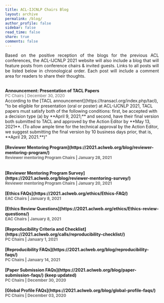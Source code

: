 ```yaml
---
title: ACL-IJCNLP Chairs Blog
layout: archive
permalink: /blog/
author_profile: false
sidebar: false
read_time: false
share: true
comments: false
---
```


<p align="justify">Based on the positive reception of the blogs for the previous ACL conferences, the ACL-IJCNLP 2021 website will also include a blog that will feature posts from conference chairs & invited guests. Links to all posts will be listed below in chronological order. Each post will include a comment area for readers to share their thoughts.</p>
<br>
<b>Announcement: Presentation of TACL Papers</b><br>
<span style="color:#666666; font-size:small;">PC Chairs | December 30, 2020</span><br>
According to the [TACL announcement](https://transacl.org/index.php/tacl), "to be eligible for presentation (oral or poster) at ACL-IJCNLP 2021, TACL papers must satisfy both of the following conditions: first, be accepted with a decision type (a) by **April 9, 2021;** and second, have their final version both submitted to TACL and approved by the Action Editor by **May 13, 2021**. (To allow ample time for the technical approval by the Action Editor, we suggest submitting the final version by 10 business days prior, that is, **April 29, 2021.**)"
<br><br> 
<b>[Reviewer Mentoring Program](https://2021.aclweb.org/blog/reviewer-mentoring-program/)<br>
<span style="color:#666666; font-size:small;">Reviewer mentoring Program Chairs | January 28, 2021</span><br>
<br><br>
<b>[Reviewer Mentoring Program Survey](https://2021.aclweb.org/blog/reviewer-mentoring-survey/)<br>
<span style="color:#666666; font-size:small;">Reviewer mentoring Program Chairs | January 20, 2021</span><br>
<br>
<b>[Ethics FAQs](https://2021.aclweb.org/ethics/Ethics-FAQ/)<br>
<span style="color:#666666; font-size:small;">EAC Chairs | January 8, 2021</span><br>
<br>
<b>[Ethics Review Questions](https://2021.aclweb.org/ethics/Ethics-review-questions/)<br>
<span style="color:#666666; font-size:small;">EAC Chairs | January 8, 2021</span><br>
<br>
<b>[Reproducibility Criteria and Checklist](https://2021.aclweb.org/calls/reproducibility-checklist/)<br>
<span style="color:#666666; font-size:small;">PC Chairs | January 1, 2021</span><br>
<br>
<b>[Reproducibility FAQs](https://2021.aclweb.org/blog/reproducibility-faqs/)<br>
<span style="color:#666666; font-size:small;">PC Chairs | January 14, 2021</span><br>
<br>
<b>[Paper Submission FAQs](https://2021.aclweb.org/blog/paper-submission-faqs/)</b> (keep updated) <br>
<span style="color:#666666; font-size:small;">PC Chairs | December 30, 2020</span><br>
<br>
<b>[Global Profile FAQs](https://2021.aclweb.org/blog/global-profile-faqs/)</b><br>
<span style="color:#666666; font-size:small;">PC Chairs | December 03, 2020</span><br>
<br>